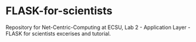 # FLASK-for-scientists
Repository for Net-Centric-Computing at ECSU, Lab 2 - Application Layer - FLASK for scientists excerises and tutorial. 
